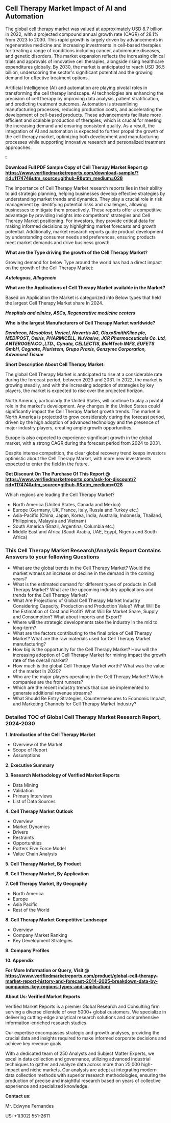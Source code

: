 <h2>Cell Therapy Market Impact of AI and Automation</h2><p>The global cell therapy market was valued at approximately USD 8.7 billion in 2022, with a projected compound annual growth rate (CAGR) of 28.1% from 2023 to 2030. This rapid growth is largely driven by advancements in regenerative medicine and increasing investments in cell-based therapies for treating a range of conditions including cancer, autoimmune diseases, and genetic disorders. The market expansion reflects the increasing clinical trials and approvals of innovative cell therapies, alongside rising healthcare expenditures globally. By 2030, the market is anticipated to reach USD 36.5 billion, underscoring the sector's significant potential and the growing demand for effective treatment options.</p><p>Artificial Intelligence (AI) and automation are playing pivotal roles in transforming the cell therapy landscape. AI technologies are enhancing the precision of cell therapy by improving data analysis, patient stratification, and predicting treatment outcomes. Automation is streamlining manufacturing processes, reducing production costs, and accelerating the development of cell-based products. These advancements facilitate more efficient and scalable production of therapies, which is crucial for meeting the increasing demand and ensuring consistent quality. As a result, the integration of AI and automation is expected to further propel the growth of the cell therapy market, optimizing both development and manufacturing processes while supporting innovative research and personalized treatment approaches.</p>t</p><p id="" class=""><strong>Download Full PDF Sample Copy of Cell Therapy Market Report @ <a href="https://www.verifiedmarketreports.com/download-sample/?rid=117474&utm_source=github-R&utm_medium=028" target="_blank">https://www.verifiedmarketreports.com/download-sample/?rid=117474&utm_source=github-R&utm_medium=028</a></strong></p><p>The importance of&nbsp;Cell Therapy Market research reports lies in their ability to aid strategic planning, helping businesses develop effective strategies by understanding market trends and dynamics. They play a crucial role in risk management by identifying potential risks and challenges, allowing businesses to mitigate them proactively. These reports offer a competitive advantage by providing insights into competitors' strategies and Cell Therapy Market positioning. For investors, they provide critical data for making informed decisions by highlighting market forecasts and growth potential. Additionally, market research reports guide product development by understanding consumer needs and preferences, ensuring products meet market demands and drive business growth.</p><p><strong>What are the&nbsp;Type driving the growth of the Cell Therapy Market?</strong></p><p id="" class="">Growing demand for below Type around the world has had a direct impact on the growth of the Cell Therapy Market:</p><em><strong>Autologous, Allogeneic</strong></em></p><strong>What are the&nbsp;Applications&nbsp;of Cell Therapy Market available in the Market?</strong></p><p id="" class="">Based on Application the Market is categorized into Below types that held the largest Cell Therapy Market share In 2024.</p><em><strong>Hospitals and clinics, ASCs, Regenerative medicine centers</strong></em></p><strong>Who is the largest Manufacturers of Cell Therapy Market worldwide?</strong></p><p><em><strong>Dendreon, Mesoblast, Vericel, Novartis AG, GlaxoSmithKline plc, MEDIPOST, Osiris, PHARMICELL, NuVasive, JCR Pharmaceuticals Co. Ltd, ANTEROGEN.CO.,LTD., Cynata, CELLECTIS, BioNTech IMFS, EUFETS GmbH, Cognate, Pluristem, Grupo Praxis, Genzyme Corporation, Advanced Tissue</strong></em></p><p id="" class=""><strong>Short Description About Cell Therapy Market:</strong></p><p>The global Cell Therapy Market is anticipated to rise at a considerable rate during the forecast period, between 2023 and 2031. In 2022, the market is growing steadily, and with the increasing adoption of strategies by key players, the market is expected to rise over the projected horizon.</p><p>North America, particularly the United States, will continue to play a pivotal role in the market's development. Any changes in the United States could significantly impact the Cell Therapy Market growth trends. The market in North America is projected to grow considerably during the forecast period, driven by the high adoption of advanced technology and the presence of major industry players, creating ample growth opportunities.</p><p>Europe is also expected to experience significant growth in the global market, with a strong CAGR during the forecast period from 2024 to 2031.</p><p>Despite intense competition, the clear global recovery trend keeps investors optimistic about the Cell Therapy Market, with more new investments expected to enter the field in the future.</p><p id="" class=""><strong>Get Discount On The Purchase Of This Report @ <a href="https://www.verifiedmarketreports.com/ask-for-discount/?rid=117474&utm_source=github-R&utm_medium=028" target="_blank">https://www.verifiedmarketreports.com/ask-for-discount/?rid=117474&utm_source=github-R&utm_medium=028</a></strong></p>Which regions are leading the Cell Therapy Market?</p><ul><li>North America (United States, Canada and Mexico)</li><li>Europe (Germany, UK, France, Italy, Russia and Turkey etc.)</li><li>Asia-Pacific (China, Japan, Korea, India, Australia, Indonesia, Thailand, Philippines, Malaysia and Vietnam)</li><li>South America (Brazil, Argentina, Columbia etc.)</li><li>Middle East and Africa (Saudi Arabia, UAE, Egypt, Nigeria and South Africa)</li></ul><h3 id="" class="">This Cell Therapy Market Research/Analysis Report Contains Answers to your following Questions</h3><ul><li>What are the global trends in the Cell Therapy Market? Would the market witness an increase or decline in the demand in the coming years?</li><li>What is the estimated demand for different types of products in Cell Therapy Market? What are the upcoming industry applications and trends for the Cell Therapy Market?</li><li>What Are Projections of Global Cell Therapy Market Industry Considering Capacity, Production and Production Value? What Will Be the Estimation of Cost and Profit? What Will Be Market Share, Supply and Consumption? What about imports and Export?</li><li>Where will the strategic developments take the industry in the mid to long-term?</li><li>What are the factors contributing to the final price of Cell Therapy Market? What are the raw materials used for Cell Therapy Market manufacturing?</li><li>How big is the opportunity for the Cell Therapy Market? How will the increasing adoption of Cell Therapy Market for mining impact the growth rate of the overall market?</li><li>How much is the global Cell Therapy Market worth? What was the value of the market In 2020?</li><li>Who are the major players operating in the Cell Therapy Market? Which companies are the front runners?</li><li>Which are the recent industry trends that can be implemented to generate additional revenue streams?</li><li>What Should Be Entry Strategies, Countermeasures to Economic Impact, and Marketing Channels for Cell Therapy Market Industry?</li></ul><h3 id="" class="">Detailed TOC of Global Cell Therapy Market Research Report, 2024-2030</h3><p id="" class=""><strong>1. Introduction of the Cell Therapy Market</strong></p><ul><li>Overview of the Market</li><li>Scope of Report</li><li>Assumptions</li></ul><p id="" class=""><strong>2. Executive Summary</strong></p><p id="" class=""><strong>3. Research Methodology of Verified Market Reports</strong></p><ul><li>Data Mining</li><li>Validation</li><li>Primary Interviews</li><li>List of Data Sources</li></ul><p id="" class=""><strong>4. Cell Therapy Market Outlook</strong></p><ul><li>Overview</li><li>Market Dynamics</li><li>Drivers</li><li>Restraints</li><li>Opportunities</li><li>Porters Five Force Model</li><li>Value Chain Analysis</li></ul><p id="" class=""><strong>5. Cell Therapy Market, By Product</strong></p><p id="" class=""><strong>6. Cell Therapy Market, By Application</strong></p><p id="" class=""><strong>7. Cell Therapy Market, By Geography</strong></p><ul><li>North America</li><li>Europe</li><li>Asia Pacific</li><li>Rest of the World</li></ul><p id="" class=""><strong>8. Cell Therapy Market Competitive Landscape</strong></p><ul><li>Overview</li><li>Company Market Ranking</li><li>Key Development Strategies</li></ul><p id="" class=""><strong>9. Company Profiles</strong></p><p id="" class=""><strong>10. Appendix</strong></p><p id="" class=""><strong>For More Information or Query, Visit @ <a href="https://www.verifiedmarketreports.com/product/global-cell-therapy-market-report-history-and-forecast-2014-2025-breakdown-data-by-companies-key-regions-types-and-application/" target="_blank">https://www.verifiedmarketreports.com/product/global-cell-therapy-market-report-history-and-forecast-2014-2025-breakdown-data-by-companies-key-regions-types-and-application/</a></strong></p><p id="" class=""><strong>About Us: Verified Market Reports</strong></p><p id="" class="">Verified Market Reports is a premier Global Research and Consulting firm serving a diverse clientele of over 5000+ global customers. We specialize in delivering cutting-edge analytical research solutions and comprehensive information-enriched research studies.</p><p id="" class="">Our expertise encompasses strategic and growth analyses, providing the crucial data and insights required to make informed corporate decisions and achieve key revenue goals.</p><p id="" class="">With a dedicated team of 250 Analysts and Subject Matter Experts, we excel in data collection and governance, utilizing advanced industrial techniques to gather and analyze data across more than 25,000 high-impact and niche markets. Our analysts are adept at integrating modern data collection methods with superior research methodologies, ensuring the production of precise and insightful research based on years of collective experience and specialized knowledge.</p><p id="" class=""><strong>Contact us:</strong></p><p id="" class="">Mr. Edwyne Fernandes</p><p id="" class="">US: +1(302) 551-2611</p>